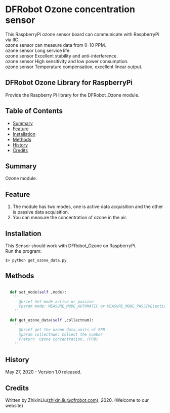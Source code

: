 # DFRobot Ozone concentration sensor

This RaspberryPi ozone sensor board can communicate with RaspberryPi via IIC.<br>
ozone sensor can measure data from 0-10 PPM.<br>
ozone sensor Long service life.<br>
ozone sensor Excellent stability and anti-interference.<br>
ozone sensor High sensitivity and low power consumption.<br>
ozone sensor  Temperature compensation, excellent linear output.<br>

## DFRobot Ozone Library for RaspberryPi

Provide the Raspberry Pi library for the DFRobot_Ozone module.

## Table of Contents

* [Summary](#summary)
* [Feature](#feature)
* [Installation](#installation)
* [Methods](#methods)
* [History](#history)
* [Credits](#credits)

## Summary

Ozone module.

## Feature

1. The module has two modes, one is active data acquisition and the other is passive data acquisition. <br>
2. You can measure the concentration of ozone in the air. <br>

## Installation

This Sensor should work with DFRobot_Ozone on RaspberryPi. <br>
Run the program:

```
$> python get_ozone_data.py
```

## Methods

```py

  def set_mode(self ,mode):
    '''
      @brief Set mode active or passive
      @param mode: MEASURE_MODE_AUTOMATIC or MEASURE_MODE_PASSIVE(active or passive)
    '''

  def get_ozone_data(self ,collectnum):
    '''
      @brief get the ozone data,units of PPB
      @param collectnum: Collect the number
      @return  Ozone concentration, (PPB)
    '''

```
## History

May 27, 2020 - Version 1.0 released.

## Credits

Written by ZhixinLiu(zhixin.liu@dfrobot.com), 2020. (Welcome to our website)